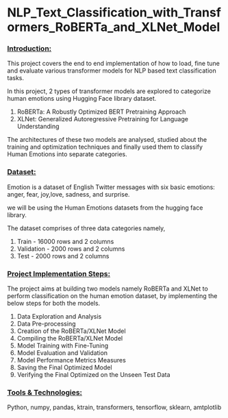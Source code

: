 # NLP_Text_Classification_with_Transformers_RoBERTa_and_XLNet_Model

<h3><b><u>Introduction:</u></b></h3>

This project covers the end to end implementation of how to load, fine tune and evaluate various transformer models for NLP based text classification tasks.

In this project, 2 types of transformer models are explored to categorize human emotions using Hugging Face library dataset.

1. RoBERTa: A Robustly Optimized BERT Pretraining Approach
2. XLNet: Generalized Autoregressive Pretraining for Language Understanding

The architectures of these two models are analysed, studied about the training and optimization techniques and finally used them to classify Human Emotions into separate categories.

<h3><b><u>Dataset:</u></b></h3>

Emotion is a dataset of English Twitter messages with six basic emotions: anger, fear, joy,love, sadness, and surprise. 

we will be using the Human Emotions datasets from the hugging face library.

The dataset comprises of three data categories namely,
1. Train - 16000 rows and 2 columns
2. Validation - 2000 rows and 2 columns
3. Test - 2000 rows and 2 columns

<h3><b><u>Project Implementation Steps:</u></b></h3>

The project aims at building two models namely RoBERTa and XLNet to perform classification on the human emotion dataset, by implementing the below steps for both the models.

1. Data Exploration and Analysis
2. Data Pre-processing
3. Creation of the RoBERTa/XLNet Model
4. Compiling the RoBERTa/XLNet Model
5. Model Training with Fine-Tuning
6. Model Evaluation and Validation
7. Model Performance Metrics Measures
8. Saving the Final Optimized Model
9. Verifying the Final Optimized on the Unseen Test Data

<h3><b><u>Tools & Technologies:</u></b></h3>

Python, numpy, pandas, ktrain, transformers, tensorflow, sklearn, amtplotlib

